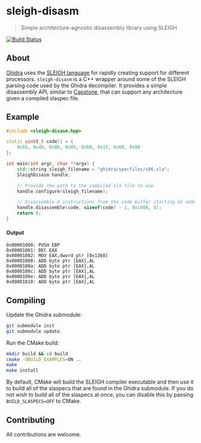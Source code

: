# sleigh-disasm
> Simple architecture-agnostic disassembly library using SLEIGH    

[![Build Status](https://travis-ci.org/starfleetcadet75/sleigh-disasm.svg?branch=master)](https://travis-ci.org/starfleetcadet75/sleigh-disasm.svg?branch=master)

## About
[Ghidra](https://github.com/NationalSecurityAgency/ghidra) uses the [SLEIGH language](https://ghidra.re/courses/languages/html/sleigh.html) for rapidly creating support for different processors.
`sleigh-disasm` is a C++ wrapper around some of the SLEIGH parsing code used by the Ghidra decompiler.
It provides a simple disassembly API, similar to [Capstone](https://github.com/aquynh/capstone), that can support any architecture given a compiled slaspec file.

## Example
```c++
#include <sleigh-disasm.hpp>

static uint8_t code[] = {
    0x55, 0x48, 0x8b, 0x05, 0xb8, 0x13, 0x00, 0x00
};

int main(int argc, char **argv) {
    std::string sleigh_filename = "ghidra/specfiles/x86.sla";
    SleighDisasm handle;

    // Provide the path to the compiled sla file to use
    handle.configure(sleigh_filename);

    // Disassemble 8 instructions from the code buffer starting at address 0x1000
    handle.disassemble(code, sizeof(code) - 1, 0x1000, 8);
    return 0;
}
```

#### Output
```
0x00001000: PUSH EBP
0x00001001: DEC EAX
0x00001002: MOV EAX,dword ptr [0x13b8]
0x00001008: ADD byte ptr [EAX],AL
0x0000100a: ADD byte ptr [EAX],AL
0x0000100c: ADD byte ptr [EAX],AL
0x0000100e: ADD byte ptr [EAX],AL
0x00001010: ADD byte ptr [EAX],AL
```

## Compiling
Update the Ghidra submodule:
```bash
git submodule init
git submodule update
```

Run the CMake build:
```bash
mkdir build && cd build
cmake -DBUILD_EXAMPLES=ON ..
make
make install
```

By default, CMake will build the SLEIGH compiler executable and then use it to build all of the slaspecs that are found in the Ghidra submodule.
If you do not wish to build all of the slaspecs at once, you can disable this by passing `BUILD_SLASPECS=OFF` to CMake.

## Contributing
All contributions are welcome.
